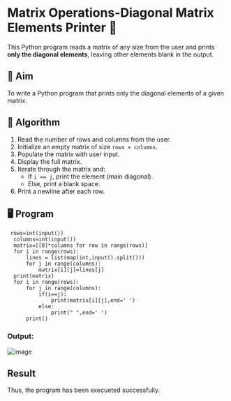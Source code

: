 # Matrix Operations-Diagonal Matrix Elements Printer 🧮

This Python program reads a matrix of any size from the user and prints **only the diagonal elements**, leaving other elements blank in the output.

## 📌 Aim

To write a Python program that prints only the diagonal elements of a given matrix.

## 🧠 Algorithm

1. Read the number of rows and columns from the user.
2. Initialize an empty matrix of size `rows × columns`.
3. Populate the matrix with user input.
4. Display the full matrix.
5. Iterate through the matrix and:
   - If `i == j`, print the element (main diagonal).
   - Else, print a blank space.
6. Print a newline after each row.

## 🖥️ Program
```
 rows=int(input())
  columns=int(input())
  matrix=[[0]*columns for row in range(rows)]
  for i in range(rows):
      lines = list(map(int,input().split()))
      for j in range(columns):
          matrix[i][j]=lines[j]
  print(matrix)
  for i in range(rows):
      for j in range(columns):
          if(i==j):
              print(matrix[i][j],end=' ')
          else:
              print(" ",end=' ')        
      print()
```

### Output:
![image](https://github.com/user-attachments/assets/1e8ed7bd-55d5-418f-8da3-f4fd0e2e5146)

## Result
Thus, the program has been execueted successfully.
